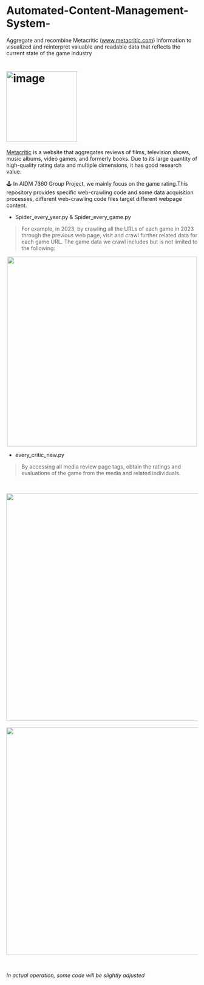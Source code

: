 # Automated-Content-Management-System-
Aggregate and recombine Metacritic (www.metacritic.com) information to visualized and reinterpret valuable and readable data that reflects the current state of the game industry
# <img width="186" alt="image" src="https://user-images.githubusercontent.com/113169589/227984151-822c14eb-783f-4427-8c43-a512f893905d.png"> 
[Metacritic](http://www.metacritic.com) is a website that aggregates reviews of films, television shows, music albums, video games, and formerly books.
Due to its large quantity of high-quality rating data and multiple dimensions, it has good research value.


:joystick: In AIDM 7360 Group Project, we mainly focus on the game rating.This repository provides specific web-crawling code and some data acquisition processes, different web-crawling code files target different webpage content.

- Spider_every_year.py & Spider_every_game.py 
&emsp;
> For example, in 2023, by crawling all the URLs of each game in 2023 through the previous web page, visit and crawl further related data for each game URL.
> The game data we crawl includes but is not limited to the following:
&emsp;
<div align=center>
<img src="https://user-images.githubusercontent.com/113169589/227991570-a37f57fd-258c-4d1c-9af4-0045ef8a7d97.png" width="500px">
</div>


- every_critic_new.py

> By accessing all media review page tags, obtain the ratings and evaluations of the game from the media and related individuals.

&emsp;

<div align=center>
<img src="https://user-images.githubusercontent.com/113169589/227995033-f7786011-b0b6-4fa4-afd2-9a4fb5195055.png" width="600px">
 </div>
&emsp;
<div align=center>
<img src="https://user-images.githubusercontent.com/113169589/227997523-2280cd01-f2fe-4a1a-80dc-8e00b077934f.png" width="600px">
   </div>
   
&emsp;

_In actual operation, some code will be slightly adjusted_
